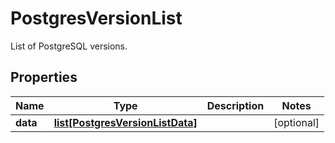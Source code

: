 # PostgresVersionList

List of PostgreSQL versions.
## Properties
| Name | Type | Description | Notes |
| ------------ | ------------- | ------------- | ------------- |
| **data** | [**list[PostgresVersionListData]**](PostgresVersionListData.md) |  | [optional]  |


